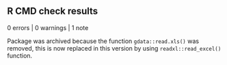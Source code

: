 ## R CMD check results

0 errors | 0 warnings | 1 note

Package was archived because the function `gdata::read.xls()` was removed, this 
is now replaced in this version by using `readxl::read_excel()` function.
